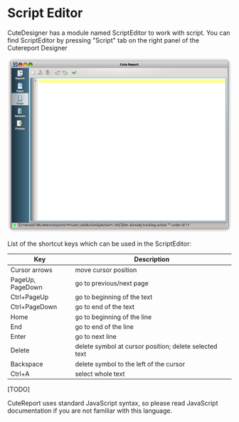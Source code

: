 Script Editor
===============


CuteDesigner has a module named ScriptEditor to work with script. You can find ScriptEditor by pressing "Script" tab on the right panel of the Cutereport Designer

![ScriptEditor]

List of the shortcut keys which can be used in the ScriptEditor:

|Key|Description|
|---|-----------|
|Cursor arrows|move cursor position|
|PageUp, PageDown|go to previous/next page|
|Ctrl+PageUp|go to beginning of the text|
|Ctrl+PageDown|go to end of the text|
|Home|go to beginning of the line|
|End|go to end of the line|
|Enter|go to next line|
|Delete|delete symbol at cursor position; delete selected text|
|Backspace|delete symbol to the left of the cursor|
|Ctrl+A|select whole text|
[TODO]

CuteReport uses standard JavaScript syntax, so please read JavaScript documentation if you are not familiar with this language.


[ScriptEditor]:../images/script_1.png

